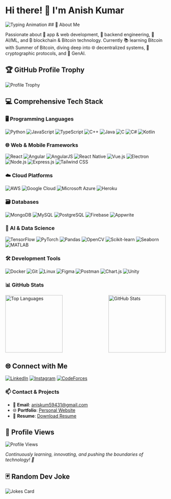 # Hi there! 👋 I'm Anish Kumar

<img src="https://readme-typing-svg.demolab.com?font=Fira+Code&size=35&duration=3000&pause=500&color=F7B32D&background=FFFFFF00&width=800&height=100&lines=Passionate+Developer+🚀;Tech+Innovator+💡;Blockchain+Enthusiast+₿;AI%2FML+Explorer+🤖;GenAI+Architect+🧠" alt="Typing Animation" />
## 🌟 About Me

Passionate about 🚀 app & web development, 🔧 backend engineering, 🤖 AI/ML, and ₿ blockchain & Bitcoin technology. Currently 📚 learning Bitcoin with Summer of Bitcoin, diving deep into 🌐 decentralized systems, 🔐 cryptographic protocols, and 🧠 GenAI.

## 🏆 GitHub Profile Trophy

![Profile Trophy](https://github-profile-trophy.vercel.app/?username=anish-ai&theme=radical&column=3&margin-w=15&margin-h=15)

## 💻 Comprehensive Tech Stack

### 🖥️ Programming Languages
![Python](https://img.shields.io/badge/-Python-05122A?style=flat&logo=python)
![JavaScript](https://img.shields.io/badge/-JavaScript-05122A?style=flat&logo=javascript)
![TypeScript](https://img.shields.io/badge/-TypeScript-05122A?style=flat&logo=typescript)
![C++](https://img.shields.io/badge/-C++-05122A?style=flat&logo=cplusplus)
![Java](https://img.shields.io/badge/-Java-05122A?style=flat&logo=java)
![C](https://img.shields.io/badge/-C-05122A?style=flat&logo=c)
![C#](https://img.shields.io/badge/-C%23-05122A?style=flat&logo=csharp)
![Kotlin](https://img.shields.io/badge/-Kotlin-05122A?style=flat&logo=kotlin)

### 🌐 Web & Mobile Frameworks
![React](https://img.shields.io/badge/-React-05122A?style=flat&logo=react)
![Angular](https://img.shields.io/badge/-Angular-05122A?style=flat&logo=angular)
![AngularJS](https://img.shields.io/badge/-AngularJS-05122A?style=flat&logo=angularjs)
![React Native](https://img.shields.io/badge/-React%20Native-05122A?style=flat&logo=react)
![Vue.js](https://img.shields.io/badge/-Vue.js-05122A?style=flat&logo=vue.js)
![Electron](https://img.shields.io/badge/-Electron-05122A?style=flat&logo=electron)
![Node.js](https://img.shields.io/badge/-Node.js-05122A?style=flat&logo=node.js)
![Express.js](https://img.shields.io/badge/-Express.js-05122A?style=flat&logo=express)
![Tailwind CSS](https://img.shields.io/badge/-Tailwind%20CSS-05122A?style=flat&logo=tailwind-css)

### ☁️ Cloud Platforms
![AWS](https://img.shields.io/badge/-AWS-05122A?style=flat&logo=amazon-aws)
![Google Cloud](https://img.shields.io/badge/-Google%20Cloud-05122A?style=flat&logo=google-cloud)
![Microsoft Azure](https://img.shields.io/badge/-Azure-05122A?style=flat&logo=microsoft-azure)
![Heroku](https://img.shields.io/badge/-Heroku-05122A?style=flat&logo=heroku)

### 🗃️ Databases
![MongoDB](https://img.shields.io/badge/-MongoDB-05122A?style=flat&logo=mongodb)
![MySQL](https://img.shields.io/badge/-MySQL-05122A?style=flat&logo=mysql)
![PostgreSQL](https://img.shields.io/badge/-PostgreSQL-05122A?style=flat&logo=postgresql)
![Firebase](https://img.shields.io/badge/-Firebase-05122A?style=flat&logo=firebase)
![Appwrite](https://img.shields.io/badge/-Appwrite-05122A?style=flat&logo=appwrite)

### 🤖 AI & Data Science
![TensorFlow](https://img.shields.io/badge/-TensorFlow-05122A?style=flat&logo=tensorflow)
![PyTorch](https://img.shields.io/badge/-PyTorch-05122A?style=flat&logo=pytorch)
![Pandas](https://img.shields.io/badge/-Pandas-05122A?style=flat&logo=pandas)
![OpenCV](https://img.shields.io/badge/-OpenCV-05122A?style=flat&logo=opencv)
![Scikit-learn](https://img.shields.io/badge/-Scikit%20learn-05122A?style=flat&logo=scikit-learn)
![Seaborn](https://img.shields.io/badge/-Seaborn-05122A?style=flat&logo=python)
![MATLAB](https://img.shields.io/badge/-MATLAB-05122A?style=flat&logo=mathworks)

### 🛠️ Development Tools
![Docker](https://img.shields.io/badge/-Docker-05122A?style=flat&logo=docker)
![Git](https://img.shields.io/badge/-Git-05122A?style=flat&logo=git)
![Linux](https://img.shields.io/badge/-Linux-05122A?style=flat&logo=linux)
![Figma](https://img.shields.io/badge/-Figma-05122A?style=flat&logo=figma)
![Postman](https://img.shields.io/badge/-Postman-05122A?style=flat&logo=postman)
![Chart.js](https://img.shields.io/badge/-Chart.js-05122A?style=flat&logo=chart.js)
![Unity](https://img.shields.io/badge/-Unity-05122A?style=flat&logo=unity)

### 📊 GitHub Stats

<div style="display: flex; justify-content: space-between;">
  <img height="180em" src="https://github-readme-stats.vercel.app/api/top-langs/?username=anish-ai&layout=compact&theme=radical" alt="Top Languages"/>
  <img height="180em" src="https://github-readme-stats.vercel.app/api?username=anish-ai&show_icons=true&theme=radical" alt="GitHub Stats"/>
</div>

## 🌐 Connect with Me

[![LinkedIn](https://img.shields.io/badge/-LinkedIn-blue?style=for-the-badge&logo=Linkedin&logoColor=white)](https://linkedin.com/in/anish-kumar-71779326a)
[![Instagram](https://img.shields.io/badge/-Instagram-E4405F?style=for-the-badge&logo=instagram&logoColor=white)](https://instagram.com/light.anish)
[![CodeForces](https://img.shields.io/badge/-CodeForces-1F8ACB?style=for-the-badge&logo=codeforces&logoColor=white)](https://codeforces.com/profile/choco_bar)

### 📫 Contact & Projects

- 📧 **Email**: aniskum59431@gmail.com
- 🌐 **Portfolio**: [Personal Website](https://phenomenal-fudge-ebf8fa.netlify.app/)
- 📄 **Resume**: [Download Resume](https://phenomenal-fudge-ebf8fa.netlify.app/stack/resume.pdf)

## 👀 Profile Views

![Profile Views](https://komarev.com/ghpvc/?username=anish-ai&style=flat-square&color=blueviolet)

*Continuously learning, innovating, and pushing the boundaries of technology! 🚀*

## 🃏 Random Dev Joke

![Jokes Card](https://readme-jokes.vercel.app/api)
